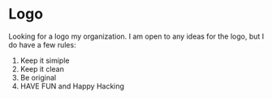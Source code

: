 # Logo

Looking for a logo my organization. I am open to any ideas for the logo, but I do have a few rules:

1. Keep it simiple 
2. Keep it clean
3. Be original
4. HAVE FUN and Happy Hacking
